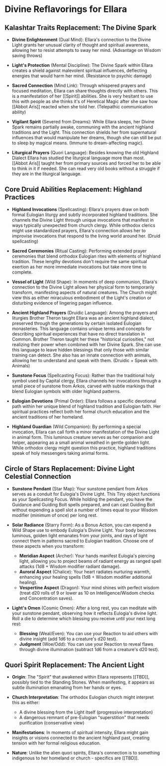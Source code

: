 # Divine Reflavorings for Ellara

## Kalashtar Traits Replacement: The Divine Spark

- **Divine Enlightenment** (Dual Mind): Ellara's connection to the Divine Light grants her unusual clarity of thought and spiritual awareness, allowing her to resist attempts to sway her mind. (Advantage on Wisdom saving throws)

- **Light's Protection** (Mental Discipline): The Divine Spark within Ellara creates a shield against malevolent spiritual influences, deflecting energies that would harm her mind. (Resistance to psychic damage)

- **Sacred Connection** (Mind Link): Through whispered prayers and focused meditation, Ellara can share thoughts directly with others. This is a manifestation of her [[Spirit]] abilities. She is very hesitant to use this with people as she thinks it's of Heretical Magic after she saw how [[Abbot Aris]] reacted when she told her. (Telepathic communication ability)

- **Vigilant Spirit** (Severed from Dreams): While Ellara sleeps, her Divine Spark remains partially awake, communing with the ancient highland traditions and the Light. This connection shields her from supernatural influences that would manipulate her dreams, though she can still be put to sleep by magical means. (Immune to dream-affecting magic). 

- **Liturgical Prayers** (Quori Language): Besides knowing the old Highland Dialect Ellara has studied the liturgical language more than most. [[Abbot Aris]] taught her from primary sources and forced her to be able to think in it if needed. She can read very old books without a struggle if they are in the liturgical language.

## Core Druid Abilities Replacement: Highland Practices

- **Highland Invocations** (Spellcasting): Ellara's prayers draw on both formal Eulogian liturgy and subtly incorporated highland traditions. She channels the Divine Light through unique invocations that manifest in ways typically unexpected from church clergy. While orthodox clerics might use standardized prayers, Ellara's connection allows her to improvise invocations that respond to the living world around her. (Druid spellcasting)

- **Sacred Ceremonies** (Ritual Casting): Performing extended prayer ceremonies that blend orthodox Eulogian rites with elements of highland tradition. These lengthy devotions don't require the same spiritual exertion as her more immediate invocations but take more time to complete.

- **Vessel of Light** (Wild Shape): In moments of deep communion, Ellara's connection to the Divine Light allows her physical form to temporarily transform, manifesting aspects of natural creatures. The Church might view this as either miraculous embodiment of the Light's creation or disturbing evidence of lingering pagan influence.

- **Ancient Highland Prayers** (Druidic Language): Among the prayers and liturgies Brother Theron taught Ellara was an ancient highland dialect, preserved through the generations by certain isolated Eulogian monasteries. This language contains unique terms and concepts for describing spiritual experiences that have no direct translation in Common. Brother Theron taught her these "historical curiosities," not realizing their power when combined with her Divine Spark. She can use this language to leave hidden blessings that only those with similar training can detect. She also has an innate connection with animals, allowing her to understand and speak with them. (Druidic + Speak with Animals)

- **Sunstone Focus** (Spellcasting Focus): Rather than the traditional holy symbol used by Capital clergy, Ellara channels her invocations through a small piece of sunstone from Arkos, carved with subtle markings that blend Eulogian symbols with older highland patterns.

- **Eulogian Devotions** (Primal Order): Ellara follows a specific devotional path within her unique blend of highland tradition and Eulogian faith. Her spiritual practices reflect both her formal church education and the ancient traditions of her homeland.

- **Highland Guardian** (Wild Companion): By performing a special invocation, Ellara can call forth a minor manifestation of the Divine Light in animal form. This luminous creature serves as her companion and helper, appearing as a small animal wreathed in gentle golden light. While orthodox clergy might question this practice, highland traditions speak of holy messengers taking animal forms.
<!-- 
- **Divine Resurgence** (Wild Resurgence): In moments of need, Ellara can draw deeply on her Divine Spark, trading one form of spiritual energy for another. She can channel the energy she would use for physical transformation into additional prayers, or sacrifice a prayer to fuel her transformation abilities.

- **Light's Wrath** (Elemental Fury): When provoked or protecting the innocent, Ellara can channel the Divine Light's more forceful aspects. This manifests either as empowered prayers (cantrips) that reach much further than normal, or as divine energy that infuses her transformed state with additional power. -->

## Circle of Stars Replacement: Divine Light Celestial Connection

- **Sunstone Pendant** (Star Map): Your sunstone pendant from Arkos serves as a conduit for Eulogia's Divine Light. This Tiny object functions as your Spellcasting Focus. While holding the pendant, you have the Guidance and Guiding Bolt spells prepared, and can cast Guiding Bolt without expending a spell slot a number of times equal to your Wisdom modifier (minimum of once) per long rest. 

- **Solar Radiance** (Starry Form): As a Bonus Action, you can expend a Wild Shape use to embody Eulogia's Divine Light. Your body becomes luminous, golden light emanates from your joints, and rays of light connect them in patterns sacred to Eulogian tradition. Choose one of these aspects when you transform:
  * **Meridian Aspect** (Archer): Your hands manifest Eulogia's piercing light, allowing you to project beams of radiant energy as ranged spell attacks (1d8 + Wisdom modifier radiant damage).
  * **Auroral Aspect** (Chalice): Your heart radiates nurturing warmth, enhancing your healing spells (1d8 + Wisdom modifier additional healing).
  * **Vespertine Aspect** (Dragon): Your mind shines with perfect wisdom (treat d20 rolls of 9 or lower as 10 on Intelligence/Wisdom checks and Concentration saves).

- **Light's Omen** (Cosmic Omen): After a long rest, you can meditate with your sunstone pendant, observing how it reflects Eulogia's divine light. Roll a die to determine which blessing you receive until your next long rest:
  * **Blessing** (Weal/Even): You can use your Reaction to aid others with divine insight (add 1d6 to a creature's d20 test).
  * **Judgment** (Woe/Odd): You can use your Reaction to reveal flaws through divine illumination (subtract 1d6 from a creature's d20 test).

<!-- - **Brilliant Emanations** (Twinkling Constellations): The divine solar aspects grow more powerful (Meridian Aspect and Auroral Aspect become 2d8). While Vespertine Aspect is active, you're surrounded by a corona of golden light that grants you a 20-foot fly speed and hover ability. You can change which solar aspect manifests at the start of each turn. -->

## Quori Spirit Replacement: The Ancient Light

- **Origin**: The "Spirit" that awakened within Ellara represents [[TBD]], possibly tied to the Standing Stones. When manifesting, it appears as subtle illumination emanating from her hands or eyes.

- **Church Interpretation**: The orthodox Eulogian church might interpret this as either:
  * A divine blessing from the Light itself (progressive interpretation)
  * A dangerous remnant of pre-Eulogian "superstition" that needs purification (conservative view)

- **Manifestations**: In moments of spiritual intensity, Ellara might gain insights or visions connected to the ancient highland past, creating tension with her formal religious education.

- **Nature**: Unlike the alien quori spirits, Ellara's connection is to something indigenous to her homeland or church - specifics are [[TBD]].
